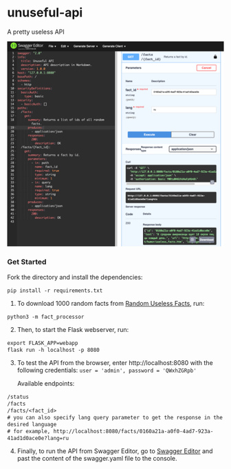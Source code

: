 # unuseful-api
A pretty useless API


<img src="/extra/ScreenShot.png" alt="Swagger editor"/>

### Get Started

Fork the directory and install the dependencies:
```
pip install -r requirements.txt
```

1. To download 1000 random facts from [Random Useless Facts](https://uselessfacts.jsph.pl/), run:
```
python3 -m fact_processor
```

2. Then, to start the Flask webserver, run:
```
export FLASK_APP=webapp
flask run -h localhost -p 8080
```

3. To test the API from the browser, enter http://localhost:8080 with the following credentials: `user = 'admin', password = 'QWxhZGRpb'`    

   
   Available endpoints:
```
/status
/facts
/facts/<fact_id>
# you can also specify lang query parameter to get the response in the desired language
# for example, http://localhost:8080/facts/0160a21a-a0f0-4ad7-923a-41ad1d0ace0e?lang=ru
```


4. Finally, to run the API from Swagger Editor, go to [Swagger Editor](https://editor.swagger.io/) and past the content of the swagger.yaml file to the console.


